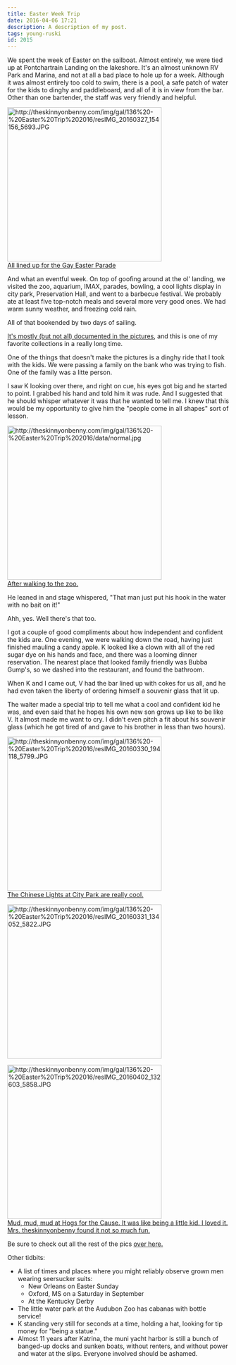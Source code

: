 ```yaml
---
title: Easter Week Trip
date: 2016-04-06 17:21
description: A description of my post.
tags: young-ruski
id: 2015
---
```

We spent the week of Easter on the sailboat.  Almost entirely, we were tied up at Pontchartrain Landing on the lakeshore.  It's an almost unknown RV Park and Marina, and not at all a bad place to hole up for a week.  Although it was almost entirely too cold to swim, there is a pool, a safe patch of water for the kids to dinghy and paddleboard, and all of it is in view from the bar.  Other than one bartender, the staff was very friendly and helpful.

<a class="lightview alignright" href="http://theskinnyonbenny.com/img/gal/136%20-%20Easter%20Trip%202016/resIMG_20160327_154156_5693.JPG" data-lightview-caption="" data-lightview-group="group1"><img src="http://theskinnyonbenny.com/img/gal/136%20-%20Easter%20Trip%202016/resIMG_20160327_154156_5693.JPG" alt="http://theskinnyonbenny.com/img/gal/136%20-%20Easter%20Trip%202016/resIMG_20160327_154156_5693.JPG" width="350px"><br><span class="caption alignleft">All lined up for the Gay Easter Parade</span></a>

And what an eventful week.  On top of goofing around at the ol' landing, we visited the zoo, aquarium, IMAX, parades, bowling, a cool lights display in city park, Preservation Hall, and went to a barbecue festival.  We probably ate at least five top-notch meals and several more very good ones.  We had warm sunny weather, and freezing cold rain.
<span class="spanEndPreview">&nbsp;</span>

All of that bookended by two days of sailing.

<a href="http://theskinnyonbenny.com/pg4.php?spgmGal=136%20-%20Easter%20Trip%202016">It's mostly (but not all) documented in the pictures</a>, and this is one of my favorite collections in a really long time.

One of the things that doesn't make the pictures is a dinghy ride that I took with the kids.  We were passing a family on the bank who was trying to fish.  One of the family was a litte person.

I saw K looking over there, and right on cue, his eyes got big and he started to point.  I grabbed his hand and told him it was rude.  And I suggested that he should whisper whatever it was that he wanted to tell me.  I knew that this would be my opportunity to give him the "people come in all shapes" sort of lesson.

<a class="lightview alignright" href="http://theskinnyonbenny.com/img/gal/136%20-%20Easter%20Trip%202016/data/normal.jpg" data-lightview-caption="After walking to the zoo." data-lightview-group="group1"><img src="http://theskinnyonbenny.com/img/gal/136%20-%20Easter%20Trip%202016/data/normal.jpg" alt="http://theskinnyonbenny.com/img/gal/136%20-%20Easter%20Trip%202016/data/normal.jpg" width="350px"><br><span class="caption alignleft">After walking to the zoo.</span></a>

He leaned in and stage whispered, "That man just put his hook in the water with no bait on it!"

Ahh, yes.  Well there's that too.

I got a couple of good compliments about how independent and confident the kids are.  One evening, we were walking down the road, having just finished mauling a candy apple.  K looked like a clown with all of the red sugar dye on his hands and face, and there was a looming dinner reservation.  The nearest place that looked family friendly was Bubba Gump's, so we dashed into the restaurant, and found the bathroom.

When K and I came out, V had the bar lined up with cokes for us all, and he had even taken the liberty of ordering himself a souvenir glass that lit up.  

The waiter made a special trip to tell me what a cool and confident kid he was, and even said that he hopes his own new son grows up like to be like V.  It almost made me want to cry.  I didn't even pitch a fit about his souvenir glass (which he got tired of and gave to his brother in less than two hours).

<a class="lightview centered" href="http://theskinnyonbenny.com/img/gal/136%20-%20Easter%20Trip%202016/resIMG_20160330_194118_5799.JPG" data-lightview-caption="The Chinese Lights at City Park are really cool." data-lightview-group="group1"><img src="http://theskinnyonbenny.com/img/gal/136%20-%20Easter%20Trip%202016/resIMG_20160330_194118_5799.JPG" alt="http://theskinnyonbenny.com/img/gal/136%20-%20Easter%20Trip%202016/resIMG_20160330_194118_5799.JPG" width="350px"><br><span class="caption">The Chinese Lights at City Park are really cool.</span></a>

<a class="lightview centered" href="http://theskinnyonbenny.com/img/gal/136%20-%20Easter%20Trip%202016/resIMG_20160331_134052_5822.JPG" data-lightview-caption="" data-lightview-group="group1"><img src="http://theskinnyonbenny.com/img/gal/136%20-%20Easter%20Trip%202016/resIMG_20160331_134052_5822.JPG" alt="http://theskinnyonbenny.com/img/gal/136%20-%20Easter%20Trip%202016/resIMG_20160331_134052_5822.JPG" width="350px"><br><span class="caption"></span></a>

<a class="lightview centered" href="http://theskinnyonbenny.com/img/gal/136%20-%20Easter%20Trip%202016/resIMG_20160402_132603_5858.JPG" data-lightview-caption="Mud, mud, mud at Hogs for the Cause.  It was like being a little kid.  I loved it.  Mrs. theskinnyonbenny found it not so much fun.
" data-lightview-group="group1"><img src="http://theskinnyonbenny.com/img/gal/136%20-%20Easter%20Trip%202016/resIMG_20160402_132603_5858.JPG" alt="http://theskinnyonbenny.com/img/gal/136%20-%20Easter%20Trip%202016/resIMG_20160402_132603_5858.JPG" height="350px"><br><span class="caption">Mud, mud, mud at Hogs for the Cause.  It was like being a little kid.  I loved it.  Mrs. theskinnyonbenny found it not so much fun.
</span></a>

Be sure to check out all the rest of the pics <a href="http://theskinnyonbenny.com/pg4.php?spgmGal=136%20-%20Easter%20Trip%202016">over here.</a>

Other tidbits:

<ul>
<li>
A list of times and places where you might reliably observe grown men wearing seersucker suits:
<ul><li>New Orleans on Easter Sunday</li><li>Oxford, MS on a Saturday in September</li><li>At the Kentucky Derby</li></ul>
</li>
<li>The little water park at the Audubon Zoo has cabanas with bottle service!
</li>
<li>K standing very still for seconds at a time, holding a hat, looking for tip money for "being a statue."
</li>
<li>Almost 11 years after Katrina, the muni yacht harbor is still a bunch of banged-up docks and sunken boats, without renters, and without power and water at the slips.  Everyone involved should be ashamed.
</li>
</ul>

